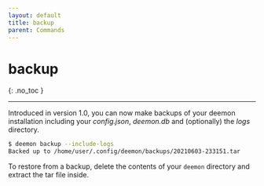 ```yaml
---
layout: default
title: backup
parent: Commands
---
```


# backup
{: .no_toc }

---

Introduced in version 1.0, you can now make backups of your deemon installation including your _config.json_, _deemon.db_ and (optionally) the _logs_ directory.

```bash
$ deemon backup --include-logs
Backed up to /home/user/.config/deemon/backups/20210603-233151.tar
```

To restore from a backup, delete the contents of your `deemon` directory and extract the tar file inside.
